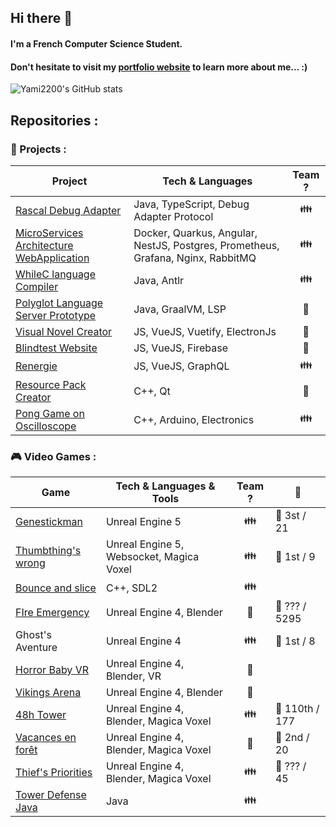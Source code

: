 ## Hi there 👋

#### I'm a French Computer Science Student.
#### Don't hesitate to visit my [portfolio website](https://www.romainbriend.com/) to learn more about me... :)

![Yami2200's GitHub stats](https://github-readme-stats.vercel.app/api?username=yami2200&show_icons=true&theme=transparent)
## Repositories :

### 🥼 Projects :
| Project                                                                                    | Tech & Languages                                                                 | Team ?                 |
|--------------------------------------------------------------------------------------------|----------------------------------------------------------------------------------|------------------------|
| [Rascal Debug Adapter](https://github.com/yami2200/rascal-language-servers/tree/debug)     | Java, TypeScript, Debug Adapter Protocol                                         | <center> 👪  </center> |
| [MicroServices Architecture WebApplication](https://github.com/pixselve-school/projet-al)  | Docker, Quarkus, Angular, NestJS, Postgres, Prometheus, Grafana, Nginx, RabbitMQ | <center> 👪  </center> |
| [WhileC language Compiler](https://github.com/CodyAdam/Whilec)                             | Java, Antlr                                                                      | <center> 👪  </center> |
| [Polyglot Language Server Prototype](https://github.com/yami2200/polyglot-language-server) | Java, GraalVM, LSP                                                               | <center> 🧑  </center> |
| [Visual Novel Creator](https://github.com/yami2200/visualnovelcreator)                     | JS, VueJS, Vuetify, ElectronJs                                                   | <center> 🧑  </center> |
| [Blindtest Website](https://github.com/yami2200/animeblindtest)                            | JS, VueJS, Firebase                                                              | <center> 🧑  </center> |
| [Renergie](https://github.com/Renergie-app)                                                | JS, VueJS, GraphQL                                                               | <center> 👪  </center> |
| [Resource Pack Creator](https://www.youtube.com/watch?v=tg6_uArWw_Y)                       | C++, Qt                                                                          | <center> 🧑  </center> |
| [Pong Game on Oscilloscope](https://github.com/yami2200/pong-arduino-oscilloscope)         | C++, Arduino, Electronics                                                        | <center> 👪 </center>  |

### 🎮 Video Games :
| Game                                                                      | Tech & Languages & Tools                 | Team ?                 | 🏅             |
|---------------------------------------------------------------------------|------------------------------------------|------------------------|----------------|
| [Genestickman](https://yami2200.itch.io/genestickman)                     | Unreal Engine 5                          | <center> 👪  </center> | 🥉 3st / 21    |
| [Thumbthing's wrong](https://github.com/yami2200/thumbthings-wrong)       | Unreal Engine 5, Websocket, Magica Voxel | <center> 👪  </center> | 🥇 1st / 9     |
| [Bounce and slice](https://github.com/Fgdou/ProjProg2022)                 | C++, SDL2                                | <center> 👪  </center> |                |
| [FIre Emergency](https://yami2200.itch.io/fire-emergency)                 | Unreal Engine 4, Blender                 | <center> 🧑  </center> | 🏅 ??? / 5295  |
| Ghost's Aventure                                                          | Unreal Engine 4                          | <center> 👪  </center> | 🥇 1st / 8     |
| [Horror Baby VR](https://www.youtube.com/watch?v=PZwnq6_IW3g)             | Unreal Engine 4, Blender, VR             | <center> 🧑  </center> |                |
| [Vikings Arena](https://www.youtube.com/watch?v=jWPfQKVmT_U)              | Unreal Engine 4, Blender                 | <center> 🧑  </center> |                |
| [48h Tower](https://yami2200.itch.io/48h-tower)                           | Unreal Engine 4, Blender, Magica Voxel   | <center> 👪  </center> | 🏅 110th / 177 |
| [Vacances en forêt](https://yami2200.itch.io/vacances-en-foret)           | Unreal Engine 4, Blender, Magica Voxel   | <center> 🧑  </center> | 🥈 2nd / 20    |
| [Thief's Priorities](https://yami2200.itch.io/thiefs-priorities)          | Unreal Engine 4, Blender, Magica Voxel   | <center> 👪  </center> | 🏅 ??? / 45    |
| [Tower Defense Java](https://github.com/pixselve-school/towerdefensejava) | Java                                     | <center> 👪  </center> |                |                 
